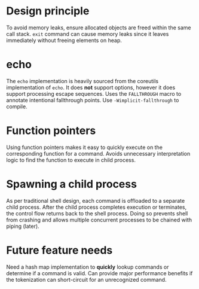 # Design principle
To avoid memory leaks, ensure allocated objects are freed within the same call stack. 
`exit` command can cause memory leaks since it leaves immediately without freeing elements on heap.

# echo
The `echo` implementation is heavily sourced from the coreutils implementation of `echo`. It does **not** support options, however it does support processing escape sequences. 
Uses the `FALLTHROUGH` macro to annotate intentional fallthrough points. Use `-Wimplicit-fallthrough` to compile.

# Function pointers
Using function pointers makes it easy to quickly execute on the corresponding function for a command. Avoids unnecessary interpretation logic to find the function to execute in child process.

# Spawning a child process
As per traditional shell design, each command is offloaded to a separate child process. After the child process completes execution or terminates, the control flow returns back to the shell process. Doing so prevents shell from crashing and allows multiple concurrent processes to be chained with piping (later). 

# Future feature needs
Need a hash map implementation to **quickly** lookup commands or determine if a command is valid. Can provide major performance benefits if the tokenization can short-circuit for an unrecognized command.

